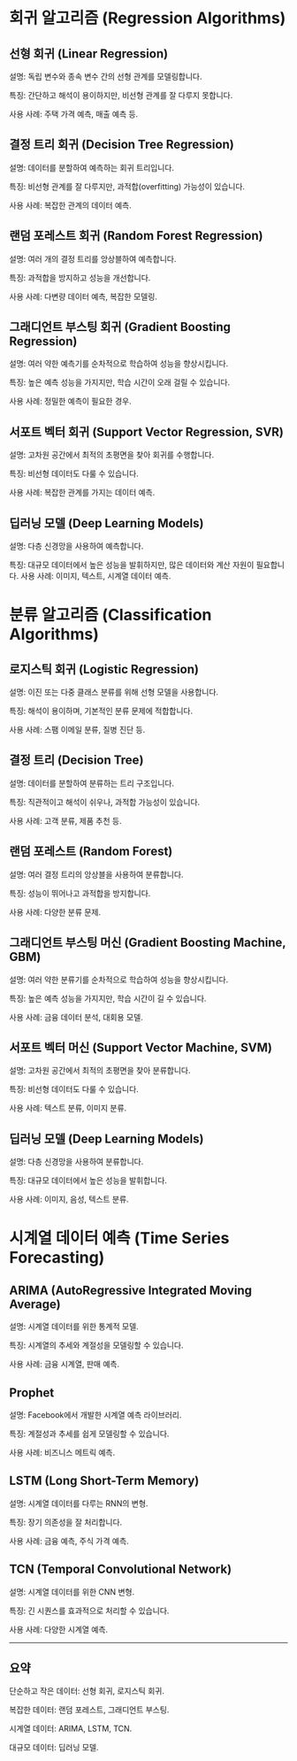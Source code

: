 # 회귀 알고리즘 (Regression Algorithms)

## 선형 회귀 (Linear Regression)

설명: 독립 변수와 종속 변수 간의 선형 관계를 모델링합니다.

특징: 간단하고 해석이 용이하지만, 비선형 관계를 잘 다루지 못합니다.

사용 사례: 주택 가격 예측, 매출 예측 등.

## 결정 트리 회귀 (Decision Tree Regression)

설명: 데이터를 분할하여 예측하는 회귀 트리입니다.

특징: 비선형 관계를 잘 다루지만, 과적합(overfitting) 가능성이 있습니다.

사용 사례: 복잡한 관계의 데이터 예측.

## 랜덤 포레스트 회귀 (Random Forest Regression)

설명: 여러 개의 결정 트리를 앙상블하여 예측합니다.

특징: 과적합을 방지하고 성능을 개선합니다.

사용 사례: 다변량 데이터 예측, 복잡한 모델링.

## 그래디언트 부스팅 회귀 (Gradient Boosting Regression)

설명: 여러 약한 예측기를 순차적으로 학습하여 성능을 향상시킵니다.

특징: 높은 예측 성능을 가지지만, 학습 시간이 오래 걸릴 수 있습니다.

사용 사례: 정밀한 예측이 필요한 경우.

## 서포트 벡터 회귀 (Support Vector Regression, SVR)

설명: 고차원 공간에서 최적의 초평면을 찾아 회귀를 수행합니다.

특징: 비선형 데이터도 다룰 수 있습니다.

사용 사례: 복잡한 관계를 가지는 데이터 예측.

## 딥러닝 모델 (Deep Learning Models)

설명: 다층 신경망을 사용하여 예측합니다.

특징: 대규모 데이터에서 높은 성능을 발휘하지만, 많은 데이터와 계산 자원이 필요합니다.
사용 사례: 이미지, 텍스트, 시계열 데이터 예측.

# 분류 알고리즘 (Classification Algorithms)

## 로지스틱 회귀 (Logistic Regression)

설명: 이진 또는 다중 클래스 분류를 위해 선형 모델을 사용합니다.

특징: 해석이 용이하며, 기본적인 분류 문제에 적합합니다.

사용 사례: 스팸 이메일 분류, 질병 진단 등.

## 결정 트리 (Decision Tree)

설명: 데이터를 분할하여 분류하는 트리 구조입니다.

특징: 직관적이고 해석이 쉬우나, 과적합 가능성이 있습니다.

사용 사례: 고객 분류, 제품 추천 등.

## 랜덤 포레스트 (Random Forest)

설명: 여러 결정 트리의 앙상블을 사용하여 분류합니다.

특징: 성능이 뛰어나고 과적합을 방지합니다.

사용 사례: 다양한 분류 문제.

## 그래디언트 부스팅 머신 (Gradient Boosting Machine, GBM)

설명: 여러 약한 분류기를 순차적으로 학습하여 성능을 향상시킵니다.

특징: 높은 예측 성능을 가지지만, 학습 시간이 길 수 있습니다.

사용 사례: 금융 데이터 분석, 대회용 모델.

## 서포트 벡터 머신 (Support Vector Machine, SVM)

설명: 고차원 공간에서 최적의 초평면을 찾아 분류합니다.

특징: 비선형 데이터도 다룰 수 있습니다.

사용 사례: 텍스트 분류, 이미지 분류.

## 딥러닝 모델 (Deep Learning Models)

설명: 다층 신경망을 사용하여 분류합니다.

특징: 대규모 데이터에서 높은 성능을 발휘합니다.

사용 사례: 이미지, 음성, 텍스트 분류.

# 시계열 데이터 예측 (Time Series Forecasting)

## ARIMA (AutoRegressive Integrated Moving Average)

설명: 시계열 데이터를 위한 통계적 모델.

특징: 시계열의 추세와 계절성을 모델링할 수 있습니다.

사용 사례: 금융 시계열, 판매 예측.

## Prophet

설명: Facebook에서 개발한 시계열 예측 라이브러리.

특징: 계절성과 추세를 쉽게 모델링할 수 있습니다.

사용 사례: 비즈니스 메트릭 예측.

## LSTM (Long Short-Term Memory)

설명: 시계열 데이터를 다루는 RNN의 변형.

특징: 장기 의존성을 잘 처리합니다.

사용 사례: 금융 예측, 주식 가격 예측.

## TCN (Temporal Convolutional Network)

설명: 시계열 데이터를 위한 CNN 변형.

특징: 긴 시퀀스를 효과적으로 처리할 수 있습니다.

사용 사례: 다양한 시계열 예측.

---

## 요약

단순하고 작은 데이터: 선형 회귀, 로지스틱 회귀.

복잡한 데이터: 랜덤 포레스트, 그래디언트 부스팅.

시계열 데이터: ARIMA, LSTM, TCN.

대규모 데이터: 딥러닝 모델.

